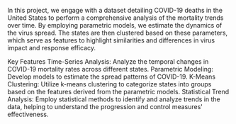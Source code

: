 In this project, we engage with a dataset detailing COVID-19 deaths in the United States to perform a comprehensive analysis of the mortality trends over time. By employing parametric models, we estimate the dynamics of the virus spread. The states are then clustered based on these parameters, which serve as features to highlight similarities and differences in virus impact and response efficacy.


Key Features
Time-Series Analysis: Analyze the temporal changes in COVID-19 mortality rates across different states.
Parametric Modeling: Develop models to estimate the spread patterns of COVID-19.
K-Means Clustering: Utilize k-means clustering to categorize states into groups based on the features derived from the parametric models.
Statistical Trend Analysis: Employ statistical methods to identify and analyze trends in the data, helping to understand the progression and control measures' effectiveness.

